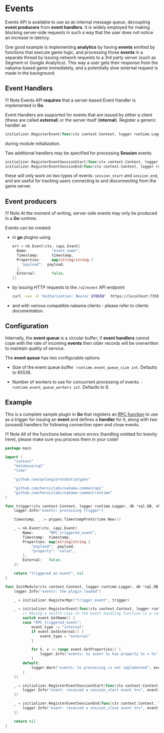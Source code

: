 # Events

Events API is available to use as an internal message queue, decoupling __event producers__ from __event handlers__. It is widely employed for making blocking server-side requests in such a way that the user does not notice an increase in latency.

One good example is implementing __analytics__ by having __events__ emitted by functions that execute game logic, and processing those __events__ in a separate thread by issuing network requests to a 3rd party server (such as Segment or Google Analytics). This way a user gets their response from the nakama-based game immediately, and a potentially slow external request is made in the background.

## Event Handlers

!!! Note
    Events API __requires__ that a server-based Event Handler is implemented in __Go__.

Event Handlers are supported for events that are issued by either a client (these are called __external__) or the server itself (__internal__). Register a generic handler as

```go tab="Go"
initializer.RegisterEvent(func(ctx context.Context, logger runtime.Logger, event *api.Event) {})
```

during module initialization.

Two additional handlers may be specified for processing __Session__ events

```go tab="Go"
initializer.RegisterEventSessionStart(func(ctx context.Context, logger runtime.Logger, event *api.Event) {})
initializer.RegisterEventSessionEnd(func(ctx context.Context, logger runtime.Logger, event *api.Event) {})
```

these will only work on two types of events: `session_start` and `session_end`, and are useful for tracking users connecting to and disconnecting from the game server.

## Event producers

!!! Note
    At the moment of writing, server-side events may only be produced in a __Go__ runtime.

Events can be created:

- in __go__ plugins using

  ```go tab="Go"
  err = nk.Event(ctx, &api.Event{
    Name:           "event_name",
    Timestamp:      timestamp,
    Properties:     map[string]string {
      "payload":  payload,
    },
    External:       false,
  })
  ```

- by issuing HTTP requests to the `/v2/event` API endpoint

  ```bash tab="curl"
  curl -vvv -H "Authorization: Bearer $TOKEN"  https://localhost:7350/v2/event -d '{"name": "my_event", "properties": {"my_key": "my_value"}}'
  ```

- and with various compatible nakama clients - please refer to clients documentation.

## Configuration

Internally, the __event queue__ is a circular buffer; if __event handlers__ cannot cope with the rate of incoming __events__ then older records will be overwritten to maintain quality of service.

The __event queue__ has two configurable options

- Size of the event queue buffer `-runtime.event_queue_size int`. Defaults to 65536.

- Number of workers to use for concurrent processing of events. `-runtime.event_queue_workers int`. Defaults to 8.


## Example

This is a complete sample plugin in __Go__ that registers an [RPC function](/runtime-code-basics) to use as a trigger for issuing an __event__ and defines a __handler__ for it, along with two (unused) handlers for following connection open and close events.

!!! Note
    All of the functions below return errors (handling omitted for brevity here), please make sure you process them in your code!

```go tab="Go"
package main

import (
	"context"
	"database/sql"
	"time"

	"github.com/golang/protobuf/ptypes"

	"github.com/heroiclabs/nakama-common/api"
	"github.com/heroiclabs/nakama-common/runtime"
)

func trigger(ctx context.Context, logger runtime.Logger, db *sql.DB, nk runtime.NakamaModule, payload string) (string, error) {
	logger.Info("events: processing trigger")

	timestamp, _ := ptypes.TimestampProto(time.Now())

	_ = nk.Event(ctx, &api.Event{
		Name:		"RPC_triggered_event",
		Timestamp:	timestamp,
		Properties:	map[string]string {
			"payload":  payload,
			"property": "value",
		},
		External:	false,
	})

	return "triggered an event", nil
}

func InitModule(ctx context.Context, logger runtime.Logger, db *sql.DB, nk runtime.NakamaModule, initializer runtime.Initializer) error {
	logger.Info("events: the plugin loaded")

	_ = initializer.RegisterRpc("trigger_event", trigger)

	_ = initializer.RegisterEvent(func(ctx context.Context, logger runtime.Logger, event *api.Event) {
		// Having a switch-case in the event handling function is a common pattern for processing events of multiple kinds in the same function.
		switch event.GetName() {
		case "RPC_triggered_event":
			event_type := "internal"
			if event.GetExternal() {
				event_type = "external"
			}

			for k, v := range event.GetProperties() {
				logger.Info("events: %s event %s has property %s = %s", event_type, event.GetName(), k, v)
			}
		default:
			logger.Warn("events: %s processing is not implemented", event.GetName())
		}
	})

	_ = initializer.RegisterEventSessionStart(func(ctx context.Context, logger runtime.Logger, event *api.Event) {
		logger.Info("event: received a session_start event %+v", event)
	})

	_ = initializer.RegisterEventSessionEnd(func(ctx context.Context, logger runtime.Logger, event *api.Event) {
		logger.Info("event: received a session_close event %+v", event)
	})

	return nil
}
```
